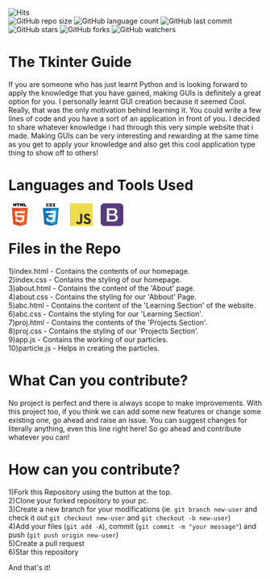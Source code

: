 ![Hits](https://hitcounter.pythonanywhere.com/count/tag.svg?url=https%3A%2F%2Fam1codes.github.io%2FThe-Tkinter-Guide%2F) <br>
![GitHub repo size](https://img.shields.io/github/repo-size/AM1CODES/The-Tkinter-Guide?style=plastic)
![GitHub language count](https://img.shields.io/github/languages/count/AM1CODES/The-Tkinter-Guide?style=plastic)
![GitHub last commit](https://img.shields.io/github/last-commit/AM1CODES/The-Tkinter-Guide?color=red&style=plastic)
![GitHub stars](https://img.shields.io/github/stars/AM1CODES/The-Tkinter-Guide?style=social)
![GitHub forks](https://img.shields.io/github/forks/AM1CODES/The-Tkinter-Guide?style=social)
![GitHub watchers](https://img.shields.io/github/watchers/AM1CODES/The-Tkinter-Guide?style=social)

# **The Tkinter Guide**            
If you are someone who has just learnt Python and is looking forward to apply the knowledge that you have gained, making GUIs is definitely a great option for you. I personally learnt GUI creation because it seemed Cool. Really, that was the only motivation behind learning it. You could write a few lines of code and you have a sort of an application in front of you. I decided to share whatever knowledge i had through this very simple website that i made. Making  GUIs can be very interesting and rewarding at the same time as you get to apply your knowledge and also get this cool application type thing to show off to others!

# **Languages and Tools Used** </br>
<img style="padding-right:1rem" align="left" alt="HTML5" width="45px" src="https://raw.githubusercontent.com/github/explore/80688e429a7d4ef2fca1e82350fe8e3517d3494d/topics/html/html.png" />
<img style="padding-right:1rem"  align="left" alt="CSS3" width="45px" src="https://raw.githubusercontent.com/github/explore/80688e429a7d4ef2fca1e82350fe8e3517d3494d/topics/css/css.png" />
<img  style="padding-right:1rem" align="left" alt="JavaScript" width="45px" src="https://raw.githubusercontent.com/github/explore/80688e429a7d4ef2fca1e82350fe8e3517d3494d/topics/javascript/javascript.png" />
<img  style="padding-right:1rem" align="left" alt="JavaScript" width="45px" src="https://raw.githubusercontent.com/github/explore/80688e429a7d4ef2fca1e82350fe8e3517d3494d/topics/bootstrap/bootstrap.png" />
<br>
<br>

# **Files in the Repo**

1)index.html - Contains the contents of our homepage. <br/>
2)index.css - Contains the styling of our homepage. <br/>
3)about.html - Contains the content of the 'About' page. <br/>
4)about.css - Contains the styling for our 'Abbout' Page. <br/>
5)abc.html - Contains the content of the 'Learning Section' of the website. <br/>
6)abc.css - Contains the styling for our 'Learning Section'.<br/>
7)proj.html - Contains the contents of the 'Projects Section'. <br/>
8)proj.css - Contains the styling of our 'Projects Section'. <br/>
9)app.js - Contains the working of our particles. <br/>
10)particle.js - Helps in creating the particles. <br/>

# **What Can you contribute?**
No project is perfect and there is always scope to make improvements. With this project too, if you think we can add some new features or change some existing one, go ahead and raise an issue. You can suggest changes for literally anything, even this line right here! So go ahead and contribute whatever you can!

# **How can you contribute?**
1)Fork this Repository using the button at the top.<br>
2)Clone your forked repository to your pc.<br>
3)Create a new branch for your modifications (ie. `git branch new-user` and check it out `git checkout new-user` and `git checkout -b new-user`)<br>
4)Add your files (`git add -A`), commit (`git commit -m "your message"`) and push (`git push origin new-user`)<br>
5)Create a pull request<br>
6)Star this repository<br>

And that's it! 




